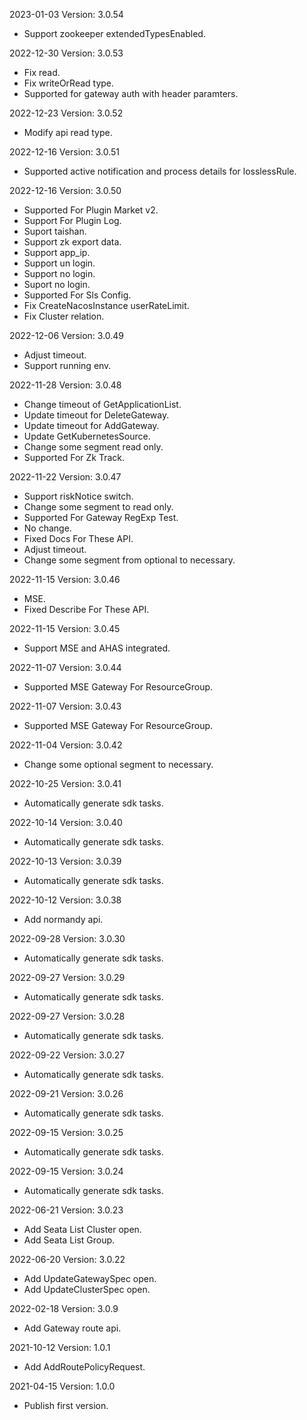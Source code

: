2023-01-03 Version: 3.0.54
- Support zookeeper extendedTypesEnabled.

2022-12-30 Version: 3.0.53
- Fix read.
- Fix writeOrRead type.
- Supported for gateway auth with header paramters.

2022-12-23 Version: 3.0.52
- Modify api read type.

2022-12-16 Version: 3.0.51
- Supported active notification and process details for losslessRule.

2022-12-16 Version: 3.0.50
- Supported For Plugin Market v2.
- Support For Plugin Log.
- Suport taishan.
- Support zk export data.
- Support app_ip.
- Support un login.
- Support no login.
- Suport no login.
- Supported For Sls Config.
- Fix CreateNacosInstance userRateLimit.
- Fix Cluster relation.

2022-12-06 Version: 3.0.49
- Adjust timeout.
- Support running env.

2022-11-28 Version: 3.0.48
- Change timeout of GetApplicationList.
- Update timeout for DeleteGateway.
- Update timeout for AddGateway.
- Update GetKubernetesSource.
- Change some segment read only.
- Supported For Zk Track.

2022-11-22 Version: 3.0.47
- Support riskNotice switch.
- Change some segment to read only.
- Supported For Gateway RegExp Test.
- No change.
- Fixed Docs For These API.
- Adjust timeout.
- Change some segment from optional to necessary.

2022-11-15 Version: 3.0.46
- MSE.
- Fixed Describe For These API.

2022-11-15 Version: 3.0.45
- Support MSE and AHAS integrated.

2022-11-07 Version: 3.0.44
- Supported MSE Gateway For ResourceGroup.

2022-11-07 Version: 3.0.43
- Supported MSE Gateway For ResourceGroup.

2022-11-04 Version: 3.0.42
- Change some optional segment to necessary.

2022-10-25 Version: 3.0.41
- Automatically generate sdk tasks.

2022-10-14 Version: 3.0.40
- Automatically generate sdk tasks.

2022-10-13 Version: 3.0.39
- Automatically generate sdk tasks.

2022-10-12 Version: 3.0.38
- Add normandy api.

2022-09-28 Version: 3.0.30
- Automatically generate sdk tasks.

2022-09-27 Version: 3.0.29
- Automatically generate sdk tasks.

2022-09-27 Version: 3.0.28
- Automatically generate sdk tasks.

2022-09-22 Version: 3.0.27
- Automatically generate sdk tasks.

2022-09-21 Version: 3.0.26
- Automatically generate sdk tasks.

2022-09-15 Version: 3.0.25
- Automatically generate sdk tasks.

2022-09-15 Version: 3.0.24
- Automatically generate sdk tasks.

2022-06-21 Version: 3.0.23
- Add Seata List Cluster open.
- Add Seata List Group.

2022-06-20 Version: 3.0.22
- Add UpdateGatewaySpec open.
- Add UpdateClusterSpec open.

2022-02-18 Version: 3.0.9
- Add Gateway route api.

2021-10-12 Version: 1.0.1
- Add AddRoutePolicyRequest.

2021-04-15 Version: 1.0.0
- Publish first version.

